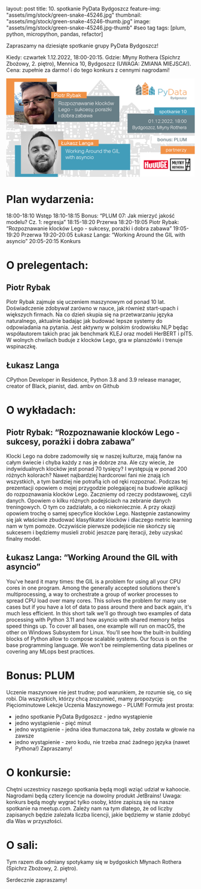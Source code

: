 layout: post
title: 10. spotkanie PyData Bydgoszcz
feature-img: "assets/img/stock/green-snake-45246.jpg"
thumbnail: "assets/img/stock/green-snake-45246-thumb.jpg"
image: "assets/img/stock/green-snake-45246.jpg-thumb" #seo tag
tags: [plum, python, micropython, pandas, refactor]

Zapraszamy na dziesiąte spotkanie grupy PyData Bydgoszcz!

Kiedy: czwartek 1.12.2022, 18:00-20:15.
Gdzie: Młyny Rothera (Spichrz Zbożowy, 2. piętro), Mennica 10, Bydgoszcz (UWAGA: ZMIANA MIEJSCA!).
Cena: zupełnie za darmo! i do tego konkurs z cennymi nagrodami!

![Meetup image](/assets/img/meetups/2022.12-fb.jpg)

# Plan wydarzenia:

18:00-18:10 Wstęp
18:10-18:15 Bonus: “PLUM 07: Jak mierzyć jakość modelu? Cz. 1: regresja”
18:15-18:20 Przerwa
18:20-19:05 Piotr Rybak: “Rozpoznawanie klocków Lego - sukcesy, porażki i dobra zabawa”
19:05-19:20 Przerwa
19:20-20:05 Łukasz Langa: “Working Around the GIL with asyncio”
20:05-20:15 Konkurs

# O prelegentach:

## Piotr Rybak
Piotr Rybak zajmuje się uczeniem maszynowym od ponad 10 lat. Doświadczenie zdobywał zarówno w nauce, jak również start-upach i większych firmach. Na co dzień skupia się na przetwarzaniu języka naturalnego, aktualnie badając jak budować lepsze systemy do odpowiadania na pytania. Jest aktywny w polskim środowisku NLP będąc współautorem takich prac jak benchmark KLEJ oraz modeli HerBERT i plT5. W wolnych chwilach buduje z klocków Lego, gra w planszówki i trenuje wspinaczkę.

## Łukasz Langa
CPython Developer in Residence, Python 3.8 and 3.9 release manager, creator of Black, pianist, dad. ambv on Github

# O wykładach:

## Piotr Rybak: “Rozpoznawanie klocków Lego - sukcesy, porażki i dobra zabawa”

Klocki Lego na dobre zadomowiły się w naszej kulturze, mają fanów na całym świecie i chyba każdy z nas je dobrze zna. Ale czy wiecie, że indywidualnych klocków jest ponad 70 tysięcy? I występują w ponad 200 różnych kolorach? Nawet najbardziej hardcorowi fani nie znają ich wszystkich, a tym bardziej nie potrafią ich od ręki rozpoznać. Podczas tej prezentacji opowiem o mojej przygodzie polegającej na budowie aplikacji do rozpoznawania klocków Lego. Zaczniemy od rzeczy podstawowej, czyli danych. Opowiem o kilku różnych podejściach na zebranie danych treningowych. O tym co zadziałało, a co niekoniecznie. A przy okazji opowiem trochę o samej specyfice klocków Lego. Następnie zastanowimy się jak właściwie zbudować klasyfikator klocków i dlaczego metric learning nam w tym pomoże. Oczywiście pierwsze podejście nie skończy się sukcesem i będziemy musieli zrobić jeszcze parę iteracji, żeby uzyskać finalny model.

## Łukasz Langa: “Working Around the GIL with asyncio”

You've heard it many times: the GIL is a problem for using all your CPU cores in one program. Among the generally accepted solutions there's multiprocessing, a way to orchestrate a group of worker processes to spread CPU load over many cores. This solves the problem for many use cases but if you have a lot of data to pass around there and back again, it's much less efficient.
In this short talk we'll go through two examples of data processing with Python 3.11 and how asyncio with shared memory helps speed things up. To cover all bases, one example will run on macOS, the other on Windows Subsystem for Linux. You'll see how the built-in building blocks of Python allow to compose scalable systems. Our focus is on the base programming language. We won't be reimplementing data pipelines or covering any MLops best practices.

# Bonus: PLUM

Uczenie maszynowe nie jest trudne; pod warunkiem, że rozumie się, co się robi. Dla wszystkich, którzy chcą zrozumieć, mamy propozycję: Pięciominutowe Lekcje Uczenia Maszynowego - PLUM! Formuła jest prosta:
- jedno spotkanie PyData Bydgoszcz - jedno wystąpienie
- jedno wystąpienie - pięć minut
- jedno wystąpienie - jedna idea tłumaczona tak, żeby została w głowie na zawsze
- jedno wystąpienie - zero kodu, nie trzeba znać żadnego języka (nawet Pythona!)
Zapraszamy!

# O konkursie:

Chętni uczestnicy naszego spotkania będą mogli wziąć udział w kahoocie. Nagrodami będą cztery licencje na dowolny produkt JetBrains!
Uwaga: konkurs będą mogły wygrać tylko osoby, które zapiszą się na nasze spotkanie na meetup.com. Zależy nam na tym dlatego, że od liczby zapisanych będzie zależała liczba licencji, jakie będziemy w stanie zdobyć dla Was w przyszłości.

# O sali:

Tym razem dla odmiany spotykamy się w bydgoskich Młynach Rothera (Spichrz Zbożowy, 2. piętro).

Serdecznie zapraszamy!
